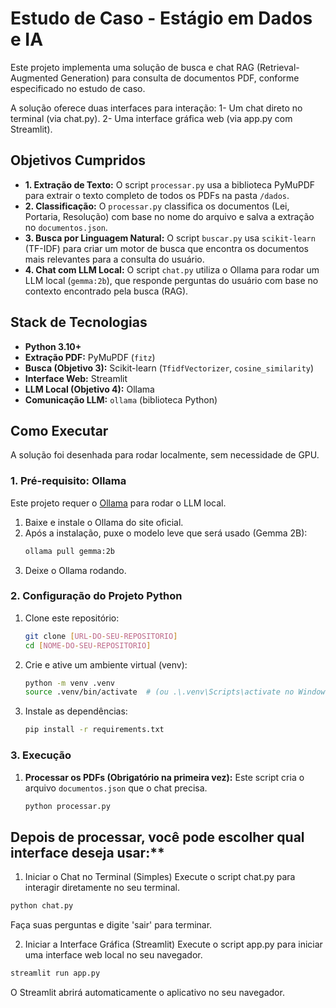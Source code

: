 # Estudo de Caso - Estágio em Dados e IA

Este projeto implementa uma solução de busca e chat RAG (Retrieval-Augmented Generation) para consulta de documentos PDF, conforme especificado no estudo de caso.

A solução oferece duas interfaces para interação:
1- Um chat direto no terminal (via chat.py).
2- Uma interface gráfica web (via app.py com Streamlit).

## Objetivos Cumpridos

* **1. Extração de Texto:** O script `processar.py` usa a biblioteca PyMuPDF para extrair o texto completo de todos os PDFs na pasta `/dados`.
* **2. Classificação:** O `processar.py` classifica os documentos (Lei, Portaria, Resolução) com base no nome do arquivo e salva a extração no `documentos.json`.
* **3. Busca por Linguagem Natural:** O script `buscar.py` usa `scikit-learn` (TF-IDF) para criar um motor de busca que encontra os documentos mais relevantes para a consulta do usuário.
* **4. Chat com LLM Local:** O script `chat.py` utiliza o Ollama para rodar um LLM local (`gemma:2b`), que responde perguntas do usuário com base no contexto encontrado pela busca (RAG).

## Stack de Tecnologias

* **Python 3.10+**
* **Extração PDF:** PyMuPDF (`fitz`)
* **Busca (Objetivo 3):** Scikit-learn (`TfidfVectorizer`, `cosine_similarity`)
* **Interface Web:** Streamlit
* **LLM Local (Objetivo 4):** Ollama
* **Comunicação LLM:** `ollama` (biblioteca Python)

## Como Executar 

A solução foi desenhada para rodar localmente, sem necessidade de GPU. 

### 1. Pré-requisito: Ollama

Este projeto requer o [Ollama](https://ollama.com) para rodar o LLM local.

1.  Baixe e instale o Ollama do site oficial.
2.  Após a instalação, puxe o modelo leve que será usado (Gemma 2B):
    ```bash
    ollama pull gemma:2b
    ```
3.  Deixe o Ollama rodando.

### 2. Configuração do Projeto Python

1.  Clone este repositório:
    ```bash
    git clone [URL-DO-SEU-REPOSITORIO]
    cd [NOME-DO-SEU-REPOSITORIO]
    ```

2.  Crie e ative um ambiente virtual (venv):
    ```bash
    python -m venv .venv
    source .venv/bin/activate  # (ou .\.venv\Scripts\activate no Windows)
    ```

3.  Instale as dependências:
    ```bash
    pip install -r requirements.txt
    ```

### 3. Execução

1.  **Processar os PDFs (Obrigatório na primeira vez):**
    Este script cria o arquivo `documentos.json` que o chat precisa.
    ```bash
    python processar.py
    ```

## Depois de processar, você pode escolher qual interface deseja usar:**

1. Iniciar o Chat no Terminal (Simples)
Execute o script chat.py para interagir diretamente no seu terminal.
```bash
python chat.py
```
Faça suas perguntas e digite 'sair' para terminar.

2. Iniciar a Interface Gráfica (Streamlit)
Execute o script app.py para iniciar uma interface web local no seu navegador.
```bash
streamlit run app.py
```
O Streamlit abrirá automaticamente o aplicativo no seu navegador.


